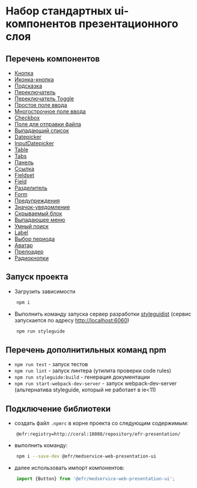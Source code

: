 # Набор стандартных ui-компонентов презентационного слоя

## Перечень компонентов 

* [Кнопка](./src/button)
* [Иконка-кнопка](./src/icon-button)
* [Подсказка](./src/hint)
* [Переключатель](./src/switcher)
* [Переключатель Toggle](./src/toggle)
* [Простое поле ввода](./src/input)
* [Многострочное поле ввода](./src/textarea)
* [Checkbox](./src/checkbox)
* [Поле для отправки файла](./src/file-upload)
* [Выпадающий список](./src/select)
* [Datepicker](./src/datepicker)
* [InputDatepicker](./src/datepicker-input)
* [Table](./src/table)
* [Tabs](./src/tabs)
* [Панель](./src/panel)
* [Ссылка](./src/link)
* [Fieldset](./src/fieldset)
* [Field](./src/field)
* [Разделитель](./src/divider)
* [Form](./src/form)
* [Предупреждения](./src/notification)
* [Значок-уведомление](./src/badge)
* [Скрываемый блок](./src/collapse)
* [Выпадающее меню](./src/dropdown)
* [Умный поиск](./src/search)
* [Label](./src/label)
* [Выбор периода](./src/filter-period)
* [Аватар](./src/avatar)
* [Прелоадер](./src/preloader)
* [Радиокнопки](./src/radio-button)


## Запуск проекта
* Загрузить зависимости

```sh
    npm i
```
* Выполнить команду запуска сервер разработки [styleguidist](https://react-styleguidist.js.org) (сервис запускается по адресу [http://localhost:6060](http://localhost:6060))

```sh
    npm run styleguide
```

## Перечень дополнитильных команд npm

* `npm run test` - запуск тестов
* `npm run lint` - запуск линтера (утилита проверки code rules)
* `npm run styleguide:build` - генерация документации
* `npm run start-webpack-dev-server` - запуск webpack-dev-server (альтернатива styleguide, который не работает в ie<11)

## Подключение библиотеки
* создать файл `.npmrc` в корне проекта со следующим содержимым:

```properties
    @efr:registry=http://coral:18088/repository/efr-presentation/
```
* выполнить команду:

```sh
    npm i --save-dev @efr/medservice-web-presentation-ui
```
* далее использовать импорт компонентов:

```jsx
    import {Button} from '@efr/medservice-web-presentation-ui';
```

